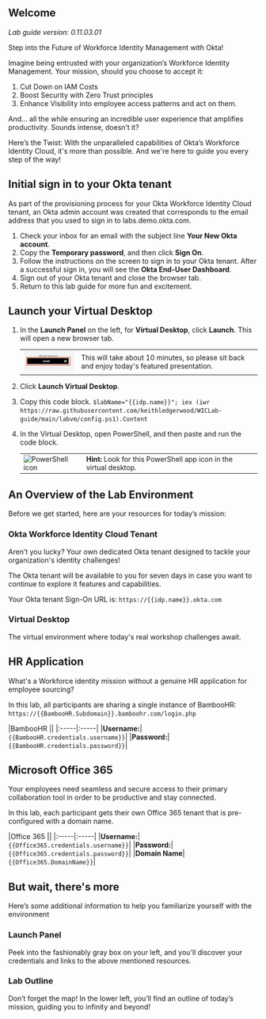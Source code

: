 ## Welcome

*Lab guide version: 0.11.03.01*

Step into the Future of Workforce Identity Management with Okta!

Imagine being entrusted with your organization’s Workforce Identity Management. Your mission, should you choose to accept it:

1. Cut Down on IAM Costs
2. Boost Security with Zero Trust principles
3. Enhance Visibility into employee access patterns and act on them.

And... all the while ensuring an incredible user experience that amplifies productivity. Sounds intense, doesn’t it?

Here’s the Twist: With the unparalleled capabilities of Okta’s Workforce Identity Cloud, it's more than possible. And we're here to guide you every step of the way!

## Initial sign in to your Okta tenant

As part of the provisioning process for your Okta Workforce Identity Cloud tenant, an Okta admin account was created that corresponds to the email address that you used to sign in to labs.demo.okta.com.

1. Check your inbox for an email with the subject line **Your New Okta account**.
1. Copy the **Temporary password**, and then click **Sign On**.
1. Follow the instructions on the screen to sign in to your Okta tenant. After a successful sign in, you will see the **Okta End-User Dashboard**.
1. Sign out of your Okta tenant and close the browser tab.
1. Return to this lab guide for more fun and excitement.

## Launch your Virtual Desktop

1. In the  **Launch Panel** on the left, for **Virtual Desktop**, click **Launch**. This will open a new browser tab.

   |||
      |:-----|:-----|
      |![Virtual Desktop](images/011/launch_virtual_desktop.png "Launch Virtual Desktop")| This will take about 10 minutes, so please sit back and enjoy today's featured presentation.|
2. Click **Launch Virtual Desktop**.

3. Copy this code block.
```$labName="{{idp.name}}"; iex (iwr https://raw.githubusercontent.com/keithledgerwood/WICLab-guide/main/labvm/config.ps1).Content```

4. In the Virtual Desktop, open PowerShell, and then paste and run the code block.

   |||
   |:-----|:-----|
   |![PowerShell icon](images/011/powershell_icon_25.png   "PowerShell icon")| **Hint:** Look for this PowerShell app icon in the virtual desktop. |

## An Overview of the Lab Environment

Before we get started,  here are your resources for today’s mission:

### Okta Workforce Identity Cloud Tenant

Aren’t you lucky? Your own dedicated Okta tenant designed to tackle your organization's identity challenges!

The Okta tenant will be available to you for seven days in case you want to continue to explore it features and capabilities.

Your Okta tenant Sign-On URL is:  `https://{{idp.name}}.okta.com`

### Virtual Desktop

The virtual environment where today's real workshop challenges await.

## HR Application

 What's a Workforce identity mission without a genuine HR application for employee sourcing?

 In this lab, all participants are sharing a single instance of BambooHR: `https://{{BambooHR.Subdomain}}.bamboohr.com/login.php`

   |BambooHR ||
    |:-----|:-----|
    |**Username:**|`{{BambooHR.credentials.username}}`|
    |**Password:**|`{{BambooHR.credentials.password}}`|

## Microsoft Office 365

Your employees need seamless and secure access to their primary collaboration tool in order to be productive and stay connected.

In this lab, each participant gets their own Office 365 tenant that is pre-configured with a domain name.

   |Office 365 ||
    |:-----|:-----|
    |**Username:**|`{{Office365.credentials.username}}`|
    |**Password:**|`{{Office365.credentials.password}}`|
    |**Domain Name**|`{{Office365.DomainName}}`|

## But wait, there's more

Here’s some additional information to help you familiarize yourself with the environment

### Launch Panel

Peek into the fashionably gray box on your left, and you'll discover your credentials and links to the above mentioned resources.

### Lab Outline

Don’t forget the map! In the lower left, you’ll find an outline of today’s mission, guiding you to infinity and beyond!
